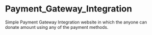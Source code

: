 # Payment_Gateway_Integration

Simple Payment Gateway Integration website in which the anyone can donate amount using any of the payment methods.
